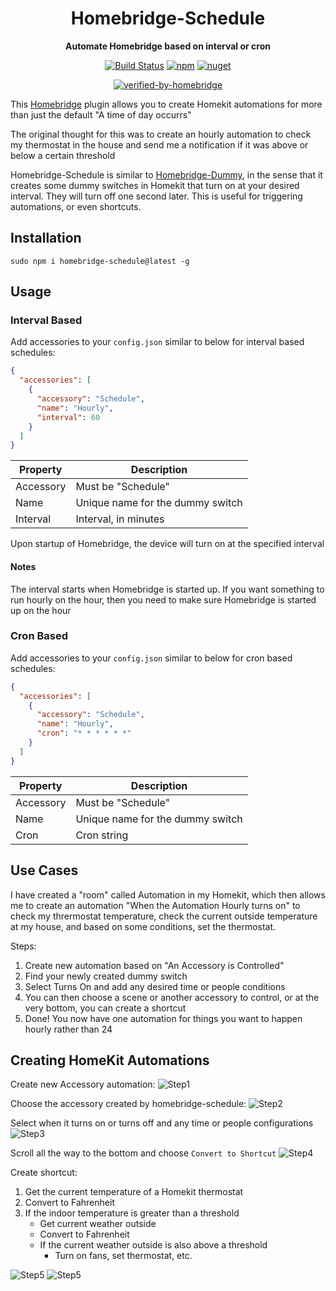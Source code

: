 <h1 align="center">Homebridge-Schedule</h1>

<div align="center">
    
<b>Automate Homebridge based on interval or cron</b>
    
[![Build Status](https://dev.azure.com/kbrashears5/github/_apis/build/status/kbrashears5.homebridge-schedule?branchName=master)](https://dev.azure.com/kbrashears5/github/_build/latest?definitionId=7&branchName=master)
[![npm](https://img.shields.io/npm/v/homebridge-schedule)](https://img.shields.io/npm/v/homebridge-schedule)
[![nuget](https://img.shields.io/npm/dt/homebridge-schedule)](https://img.shields.io/npm/dt/homebridge-schedule)

[![verified-by-homebridge](https://badgen.net/badge/homebridge/verified/purple)](https://github.com/homebridge/homebridge/wiki/Verified-Plugins)

</div>

This [Homebridge](https://github.com/nfarina/homebridge) plugin allows you to create Homekit automations for more than just the default "A time of day occurrs"

The original thought for this was to create an hourly automation to check my thermostat in the house and send me a notification if it was above or below a certain threshold

Homebridge-Schedule is similar to [Homebridge-Dummy](https://github.com/nfarina/homebridge-dummy), in the sense that it creates some dummy switches in Homekit that turn on at your desired interval. They will turn off one second later. This is useful for triggering automations, or even shortcuts.

## Installation
```
sudo npm i homebridge-schedule@latest -g
```

## Usage
### Interval Based
Add accessories to your `config.json` similar to below for interval based schedules:
```json
{
  "accessories": [
    {
      "accessory": "Schedule",
      "name": "Hourly",
      "interval": 60
    }
  ]
}
```
| Property | Description |
| --- | --- |
| Accessory | Must be "Schedule" |
| Name | Unique name for the dummy switch |
| Interval | Interval, in minutes |

Upon startup of Homebridge, the device will turn on at the specified interval

#### Notes
The interval starts when Homebridge is started up. If you want something to run hourly on the hour, then you need to make sure Homebridge is started up on the hour

### Cron Based
Add accessories to your `config.json` similar to below for cron based schedules:
```json
{
  "accessories": [
    {
      "accessory": "Schedule",
      "name": "Hourly",
      "cron": "* * * * * *"
    }
  ]
}
```
| Property | Description |
| --- | --- |
| Accessory | Must be "Schedule" |
| Name | Unique name for the dummy switch |
| Cron | Cron string |

## Use Cases
I have created a "room" called Automation in my Homekit, which then allows me to create an automation "When the Automation Hourly turns on" to check my thrermostat temperature, check the current outside temperature at my house, and based on some conditions, set the thermostat.

Steps:
1. Create new automation based on "An Accessory is Controlled"
2. Find your newly created dummy switch
3. Select Turns On and add any desired time or people conditions
4. You can then choose a scene or another accessory to control, or at the very bottom, you can create a shortcut
5. Done! You now have one automation for things you want to happen hourly rather than 24

## Creating HomeKit Automations
Create new Accessory automation:
![Step1](https://github.com/kbrashears5/homebridge-schedule/blob/master/images/step1.jpg?raw=true)

Choose the accessory created by homebridge-schedule:
![Step2](https://github.com/kbrashears5/homebridge-schedule/blob/master/images/step2.jpg?raw=true)

Select when it turns on or turns off and any time or people configurations
![Step3](https://github.com/kbrashears5/homebridge-schedule/blob/master/images/step3.jpg?raw=true)

Scroll all the way to the bottom and choose `Convert to Shortcut`
![Step4](https://github.com/kbrashears5/homebridge-schedule/blob/master/images/step4.jpg?raw=true)

Create shortcut:
1. Get the current temperature of a Homekit thermostat
2. Convert to Fahrenheit
3. If the indoor temperature is greater than a threshold
   - Get current weather outside
   - Convert to Fahrenheit
   - If the current weather outside is also above a threshold
      - Turn on fans, set thermostat, etc.

![Step5](https://github.com/kbrashears5/homebridge-schedule/blob/master/images/step5_1.jpg?raw=true)
![Step5](https://github.com/kbrashears5/homebridge-schedule/blob/master/images/step5_2.jpg?raw=true)